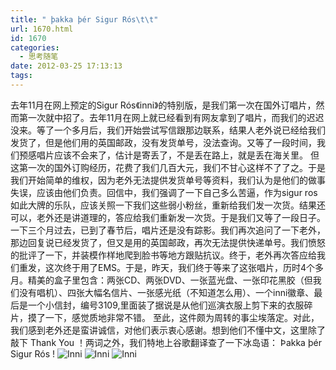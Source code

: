 ```yaml
---
title: " þakka þér Sigur Rós\t\t"
url: 1670.html
id: 1670
categories:
  - 思考随笔
date: 2012-03-25 17:13:13
tags:
---
```


去年11月在网上预定的Sigur Rós《inni》的特别版，是我们第一次在国外订唱片，然而第一次就中招了。去年11月在网上就已经看到有网友拿到了唱片，而我们的迟迟没来。等了一个多月后，我们开始尝试写信跟那边联系，结果人老外说已经给我们发货了，但是他们用的英国邮政，没有发货单号，没法查询。又等了一段时间，我们预感唱片应该不会来了，估计是寄丢了，不是丢在路上，就是丢在海关里。 但这第一次的国外订购经历，花费了我们几百大元，我们不甘心这样不了了之。于是我们开始简单的维权，因为老外无法提供发货单号等资料，我们认为是他们的做事失误，应该由他们负责。回信中，我们强调了一下自己多么苦逼，作为sigur ros如此大牌的乐队，应该关照一下我们这些弱小粉丝，重新给我们发一次货。结果还可以，老外还是讲道理的，答应给我们重新发一次货。于是我们又等了一段日子。 一下三个月过去，已到了春节后，唱片还是没有踪影。我们再次追问了一下老外，那边回复说已经发货了，但又是用的英国邮政，再次无法提供快递单号。我们愤怒的批评了一下，并装模作样地爬到脸书等地方跟贴抗议。终于，老外再次答应给我们重发，这次终于用了EMS。于是，昨天，我们终于等来了这张唱片，历时4个多月。精美的盒子里包含：两张CD、两张DVD、一张蓝光盘、一张印花黑胶（但我们没有唱机）、四张大幅名信片、一张感光纸（不知道怎么用）、一个inni徽章、最后是一个小信封，编号3109,里面装了据说是从他们巡演衣服上剪下来的衣服碎片，摸了一下，感觉质地非常不错。 至此，这件颇为周转的事尘埃落定。对此，我们感到老外还是蛮讲诚信，对他们表示衷心感谢。想到他们不懂中文，这里除了敲下 Thank You ！两词之外，我们特地上谷歌翻译查了一下冰岛语： Þakka þér Sigur Rós ! ![Inni](../../../images/2012/03/inni_1.jpg "inni_1.jpg") ![Inni](../../../images/2012/03/inni_2.jpg "inni_2.jpg") ![Inni](../../../images/2012/03/inni_3.jpg "inni_3.jpg")